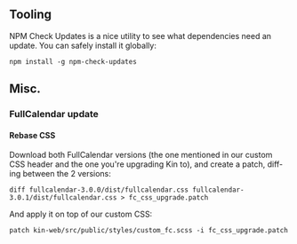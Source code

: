 ## Tooling ##

NPM Check Updates is a nice utility to see what dependencies need an update. You can safely install it globally:

~~~~
npm install -g npm-check-updates
~~~~

## Misc. ##
### FullCalendar update ###

#### Rebase CSS ####
Download both FullCalendar versions (the one mentioned in our custom CSS header and the one you're upgrading Kin to), and create a patch, diff-ing between the 2 versions:

~~~~
diff fullcalendar-3.0.0/dist/fullcalendar.css fullcalendar-3.0.1/dist/fullcalendar.css > fc_css_upgrade.patch
~~~~

And apply it on top of our custom CSS:

~~~~
patch kin-web/src/public/styles/custom_fc.scss -i fc_css_upgrade.patch
~~~~

